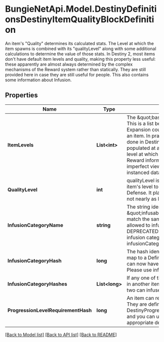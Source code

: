 # BungieNetApi.Model.DestinyDefinitionsDestinyItemQualityBlockDefinition
An item's \"Quality\" determines its calculated stats. The Level at which the item spawns is combined with its \"qualityLevel\" along with some additional calculations to determine the value of those stats.  In Destiny 2, most items don't have default item levels and quality, making this property less useful: these apparently are almost always determined by the complex mechanisms of the Reward system rather than statically. They are still provided here in case they are still useful for people. This also contains some information about Infusion.
## Properties

Name | Type | Description | Notes
------------ | ------------- | ------------- | -------------
**ItemLevels** | **List&lt;int&gt;** | The \&quot;base\&quot; defined level of an item. This is a list because, in theory, each Expansion could define its own base level for an item.  In practice, not only was that never done in Destiny 1, but now this isn&#39;t even populated at all. When it&#39;s not populated, the level at which it spawns has to be inferred by Reward information, of which BNet receives an imperfect view and will only be reliable on instanced data as a result. | [optional] 
**QualityLevel** | **int** | qualityLevel is used in combination with the item&#39;s level to calculate stats like Attack and Defense. It plays a role in that calculation, but not nearly as large as itemLevel does. | [optional] 
**InfusionCategoryName** | **string** | The string identifier for this item&#39;s \&quot;infusability\&quot;, if any.   Items that match the same infusionCategoryName are allowed to infuse with each other.  DEPRECATED: Items can now have multiple infusion categories. Please use infusionCategoryHashes instead. | [optional] 
**InfusionCategoryHash** | **long** | The hash identifier for the infusion. It does not map to a Definition entity.  DEPRECATED: Items can now have multiple infusion categories. Please use infusionCategoryHashes instead. | [optional] 
**InfusionCategoryHashes** | **List&lt;long&gt;** | If any one of these hashes matches any value in another item&#39;s infusionCategoryHashes, the two can infuse with each other. | [optional] 
**ProgressionLevelRequirementHash** | **long** | An item can refer to pre-set level requirements. They are defined in DestinyProgressionLevelRequirementDefinition, and you can use this hash to find the appropriate definition. | [optional] 

[[Back to Model list]](../README.md#documentation-for-models) [[Back to API list]](../README.md#documentation-for-api-endpoints) [[Back to README]](../README.md)

